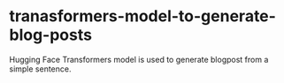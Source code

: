 # tranasformers-model-to-generate-blog-posts
Hugging Face Transformers model is used to generate blogpost from a simple sentence.
